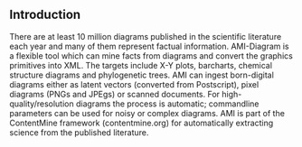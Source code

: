 ## **Introduction**
There are at least 10 million diagrams published in the scientific literature each year and many of them represent factual information. AMI-Diagram is a flexible tool which can mine facts from diagrams and convert the graphics primitives into XML. The targets include X-Y plots, barcharts, chemical structure diagrams and phylogenetic trees. AMI can ingest born-digital diagrams either as latent vectors (converted from Postscript), pixel diagrams (PNGs and JPEgs) or scanned documents. For high-quality/resolution diagrams the process is automatic; commandline parameters can be used for noisy or complex diagrams. AMI is part of the ContentMine framework (contentmine.org) for automatically extracting science from the published literature.